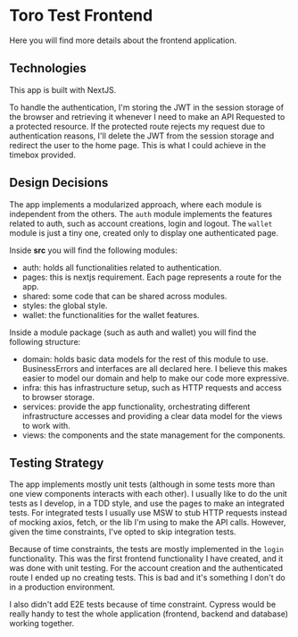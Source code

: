 # Toro Test Frontend
Here you will find more details about the frontend application.

## Technologies
This app is built with NextJS.

To handle the authentication, I'm storing the JWT in the session storage of the browser and retrieving it whenever I need to make an API Requested to a protected resource. If the protected route rejects my request due to authentication reasons, I'll delete the JWT from the session storage and redirect the user to the home page. This is what I could achieve in the timebox provided.

## Design Decisions
The app implements a modularized approach, where each module is independent from the others. The `auth` module implements the features related to auth, such as account creations, login and logout. The `wallet` module is just a tiny one, created only to display one authenticated page.

Inside **src** you will find the following modules:
* auth: holds all functionalities related to authentication.
* pages: this is nextjs requirement. Each page represents a route for the app.
* shared: some code that can be shared across modules.
* styles: the global style.
* wallet: the functionalities for the wallet features.

Inside a module package (such as auth and wallet) you will find the following structure:
* domain: holds basic data models for the rest of this module to use. BusinessErrors and interfaces are all declared here. I believe this makes easier to model our domain and help to make our code more expressive.
* infra: this has infrastructure setup, such as HTTP requests and access to browser storage.
* services: provide the app functionality, orchestrating different infrastructure accesses and providing a clear data model for the views to work with.
* views: the components and the state management for the components.

## Testing Strategy
The app implements mostly unit tests (although in some tests more than one view components interacts with each other). I usually like to do the unit tests as I develop, in a TDD style, and use the pages to make an integrated tests. For integrated tests I usually use MSW to stub HTTP requests instead of mocking axios, fetch, or the lib I'm using to make the API calls. However, given the time constraints, I've opted to skip integration tests.

Because of time constraints, the tests are mostly implemented in the `login` functionality. This was the first frontend functionality I have created, and it was done with unit testing. For the account creation and the authenticated route I ended up no creating tests. This is bad and it's something I don't do in a production environment. 

I also didn't add E2E tests because of time constraint. Cypress would be really handy to test the whole application (frontend, backend and database) working together.
